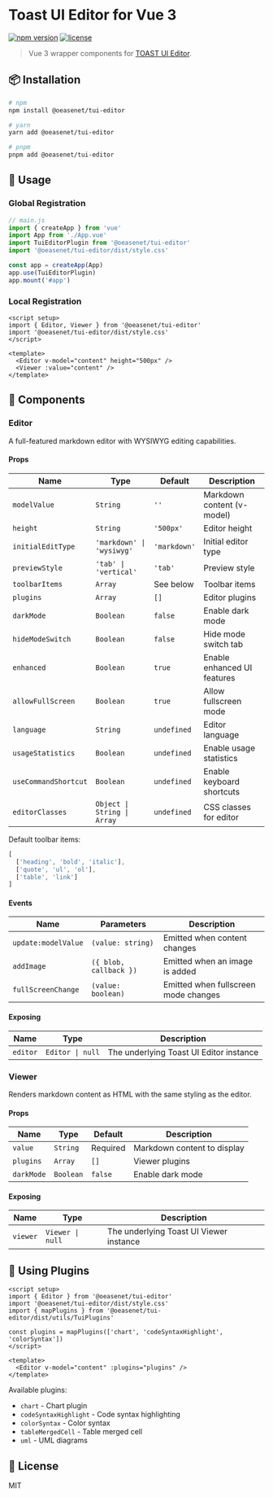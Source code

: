 # Toast UI Editor for Vue 3

[![npm version](https://img.shields.io/npm/v/@oeasenet/tui-editor.svg)](https://www.npmjs.com/package/@oeasenet/tui-editor)
[![license](https://img.shields.io/npm/l/@oeasenet/tui-editor.svg)](https://github.com/oeasenet/tui-editor/blob/main/LICENSE)

> Vue 3 wrapper components for [TOAST UI Editor](https://ui.toast.com/tui-editor).

## 📦 Installation

```bash
# npm
npm install @oeasenet/tui-editor

# yarn
yarn add @oeasenet/tui-editor

# pnpm
pnpm add @oeasenet/tui-editor
```

## 🚀 Usage

### Global Registration

```js
// main.js
import { createApp } from 'vue'
import App from './App.vue'
import TuiEditorPlugin from '@oeasenet/tui-editor'
import '@oeasenet/tui-editor/dist/style.css'

const app = createApp(App)
app.use(TuiEditorPlugin)
app.mount('#app')
```

### Local Registration

```vue
<script setup>
import { Editor, Viewer } from '@oeasenet/tui-editor'
import '@oeasenet/tui-editor/dist/style.css'
</script>

<template>
  <Editor v-model="content" height="500px" />
  <Viewer :value="content" />
</template>
```

## 🔧 Components

### Editor

A full-featured markdown editor with WYSIWYG editing capabilities.

#### Props

| Name | Type | Default | Description |
| --- | --- | --- | --- |
| `modelValue` | `String` | `''` | Markdown content (v-model) |
| `height` | `String` | `'500px'` | Editor height |
| `initialEditType` | `'markdown' \| 'wysiwyg'` | `'markdown'` | Initial editor type |
| `previewStyle` | `'tab' \| 'vertical'` | `'tab'` | Preview style |
| `toolbarItems` | `Array` | See below | Toolbar items |
| `plugins` | `Array` | `[]` | Editor plugins |
| `darkMode` | `Boolean` | `false` | Enable dark mode |
| `hideModeSwitch` | `Boolean` | `false` | Hide mode switch tab |
| `enhanced` | `Boolean` | `true` | Enable enhanced UI features |
| `allowFullScreen` | `Boolean` | `true` | Allow fullscreen mode |
| `language` | `String` | `undefined` | Editor language |
| `usageStatistics` | `Boolean` | `undefined` | Enable usage statistics |
| `useCommandShortcut` | `Boolean` | `undefined` | Enable keyboard shortcuts |
| `editorClasses` | `Object \| String \| Array` | `undefined` | CSS classes for editor |

Default toolbar items:
```js
[
  ['heading', 'bold', 'italic'],
  ['quote', 'ul', 'ol'],
  ['table', 'link']
]
```

#### Events

| Name | Parameters | Description |
| --- | --- | --- |
| `update:modelValue` | `(value: string)` | Emitted when content changes |
| `addImage` | `({ blob, callback })` | Emitted when an image is added |
| `fullScreenChange` | `(value: boolean)` | Emitted when fullscreen mode changes |

#### Exposing

| Name | Type | Description |
| --- | --- | --- |
| `editor` | `Editor \| null` | The underlying Toast UI Editor instance |

### Viewer

Renders markdown content as HTML with the same styling as the editor.

#### Props

| Name | Type | Default | Description |
| --- | --- | --- | --- |
| `value` | `String` | Required | Markdown content to display |
| `plugins` | `Array` | `[]` | Viewer plugins |
| `darkMode` | `Boolean` | `false` | Enable dark mode |

#### Exposing

| Name | Type | Description |
| --- | --- | --- |
| `viewer` | `Viewer \| null` | The underlying Toast UI Viewer instance |

## 🧩 Using Plugins

```vue
<script setup>
import { Editor } from '@oeasenet/tui-editor'
import '@oeasenet/tui-editor/dist/style.css'
import { mapPlugins } from '@oeasenet/tui-editor/dist/utils/TuiPlugins'

const plugins = mapPlugins(['chart', 'codeSyntaxHighlight', 'colorSyntax'])
</script>

<template>
  <Editor v-model="content" :plugins="plugins" />
</template>
```

Available plugins:
- `chart` - Chart plugin
- `codeSyntaxHighlight` - Code syntax highlighting
- `colorSyntax` - Color syntax
- `tableMergedCell` - Table merged cell
- `uml` - UML diagrams

## 📝 License

MIT
